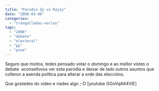 ```yaml
---
title: "Parodia Zp vs Rajoy"
date: "2008-03-08"
categories: 
  - "trangalladas-varias"
tags: 
  - "2008"
  - "debate"
  - "electoral"
  - "pp"
  - "psoe"
---
```


Seguro que moitos, tedes pensado votar o domingo e ao mellor vistes o debate  aconsellovos ver esta parodía e deixar de lado outros asuntos que colleron a axenda política para alterar a orde das eleccións.

Que gostedes do video e riades algo ;-D \[youtube GGoVqA64VlE\]

